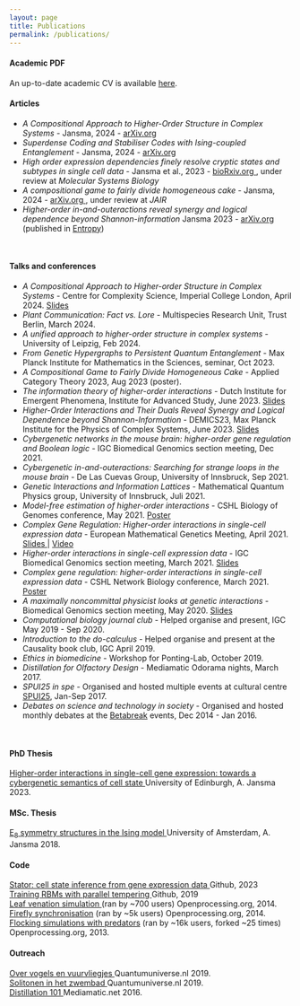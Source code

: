 ```yaml
---
layout: page
title: Publications
permalink: /publications/
---
```


<h4>Academic PDF</h4>
An up-to-date academic CV is available  <a href="/assets/AbelJansma_CV.pdf" target="_blank">here</a>.

<br>
<h4>Articles</h4>
<ul>
	<li><i>A Compositional Approach to Higher-Order Structure in Complex Systems </i>  - Jansma, 2024 - <a href="https://arxiv.org/abs/2404.14423" target="_blank"> arXiv.org </a> </li>
	<li><i>Superdense Coding and Stabiliser Codes with Ising-coupled Entanglement </i>  - Jansma, 2024 - <a href="https://arxiv.org/abs/2404.06454" target="_blank"> arXiv.org </a> </li>
	<li><i>High order expression dependencies finely resolve cryptic states and subtypes in single cell data</i> - Jansma et al., 2023 - <a href="https://www.biorxiv.org/content/10.1101/2023.12.18.572232v1" target="_blank"> bioRxiv.org </a>, under review at <i>Molecular Systems Biology</i></li>
	<li><i>A compositional game to fairly divide homogeneous cake</i> - Jansma, 2024 - <a href="https://arxiv.org/abs/2301.02281" target="_blank"> arXiv.org </a>, under review at <i>JAIR</i></li>
	<li><i>Higher-order in-and-outeractions reveal synergy and logical dependence beyond Shannon-information</i> Jansma 2023 - <a href="https://arxiv.org/abs/2205.04440" target="_blank"> arXiv.org </a> (published in <a href="https://www.mdpi.com/1099-4300/25/4/648" target="_blank"> Entropy</a>) </li>
</ul>

<br>
<h4>Talks and conferences</h4>
<ul>
	<li><i>A Compositional Approach to Higher-order Structure in Complex Systems</i> - Centre for Complexity Science, Imperial College London, April 2024. <a href="/assets/talk_imperial.pdf" target="_blank"> Slides </a> </li>
	<li><i>Plant Communication: Fact vs. Lore</i> - Multispecies Research Unit, Trust Berlin, March 2024. </li>
	<li><i>A unified approach to higher-order structure in complex systems </i>  - University of Leipzig, Feb 2024. </li>
	<li><i>From Genetic Hypergraphs to 
      Persistent Quantum Entanglement</i> - Max Planck Institute for Mathematics in the Sciences, seminar, Oct 2023. </li>
	<li><i>A Compositional Game to Fairly Divide Homogeneous Cake</i>  - Applied Category Theory 2023, Aug 2023 (poster). </li>
	<li><i>The information theory of higher-order interactions</i> - Dutch Institute for Emergent Phenomena, Institute for Advanced Study, June 2023. <a href="/assets/diep_pres.pdf" target="_blank"> Slides </a></li>
	<li><i>Higher-Order Interactions and Their Duals Reveal Synergy and Logical Dependence beyond Shannon-Information</i> - DEMICS23, Max Planck Institute for the Physics of Complex Systems, June 2023. <a href="/assets/demics23_pres.pdf" target="_blank"> Slides </a></li>
	<li><i>Cybergenetic networks in the mouse brain: higher-order gene regulation and Boolean logic</i> - IGC Biomedical Genomics section meeting, Dec 2021. </li>
	<li><i>Cybergenetic in-and-outeractions: Searching for strange loops in the mouse brain</i> - De Las Cuevas Group, University of Innsbruck, Sep 2021. </li>
	<li><i>Genetic Interactions and Information Lattices</i> - Mathematical Quantum Physics group, University of Innsbruck, Juli 2021. </li>
	<li><i>Model-free estimation of higher-order interactions</i> - CSHL Biology of Genomes conference, May 2021. <a href="/assets/CSHL_BoG_poster.pdf" target="_blank"> Poster </a></li>
	<li><i>Complex Gene Regulation: Higher-order interactions in single-cell expression data</i> - European Mathematical Genetics Meeting, April 2021. <a href="/assets/EMGM21_talk_handout.pdf" target="_blank"> Slides </a> | <a href="/assets/EMGM21_talk.m4v" target="_blank"> Video </a></li> 
	<li><i>Higher-order interactions in single-cell expression data</i> - IGC Biomedical Genomics section meeting, March 2021. <a href="/assets/BG_section_talk_16_03_21_handout.pdf" target="_blank"> Slides </a></li>
	<li><i>Complex gene regulation: higher-order interactions in single-cell expression data</i> - CSHL Network Biology conference, March 2021. <a href="/assets/Higher_order_interactions_CSHL.pdf" target="_blank"> Poster </a></li>
	<li><i>A maximally noncommittal physicist looks at genetic interactions</i> - Biomedical Genomics section meeting, May 2020. <a href="/assets/BG_pres_1.pdf" target="_blank"> Slides </a></li>
	<li><i>Computational biology journal club</i> - Helped organise and present, IGC May 2019 - Sep 2020.</li>
	<li><i>Introduction to the do-calculus</i> - Helped organise and present at the Causality book club, IGC April 2019.</li>
	<li><i>Ethics in biomedicine</i> - Workshop for Ponting-Lab, October 2019.</li>
	<li><i>Distillation for Olfactory Design</i> - Mediamatic Odorama nights, March 2017.</li>
	<li><i>SPUI25 in spe</i> - Organised and hosted multiple events at cultural centre <a href="https://www.spui25.nl">SPUI25</a>, Jan-Sep 2017.</li>
	<li><i>Debates on science and technology in society</i> - Organised and hosted monthly debates at the <a href="https://betabreak.squarespace.com">Betabreak</a> events, Dec 2014 - Jan 2016.</li>
</ul>
<br>


<h4>PhD Thesis</h4>
<a href="/assets/JansmaAbel_PhDThesis_corrected.pdf" target="_blank"> Higher-order interactions in single-cell gene expression: towards a cybergenetic semantics of cell state </a> University of Edinburgh, A. Jansma 2023.

<br>


<h4>MSc. Thesis</h4>
<a href="/assets/mscThesis.pdf" target="_blank"> E<sub>8</sub> symmetry structures in the Ising model </a> University of Amsterdam, A. Jansma 2018.

<br>
<h4>Code</h4>
<a href="https://github.com/AJnsm/Stator" target="_blank"> Stator: cell state inference from gene expression data </a> Github, 2023 <br>
<a href="https://github.com/AJnsm/ParallelTemperingForRBMs" target="_blank"> Training RBMs with parallel tempering </a> Github, 2019 <br>
<a href="https://www.openprocessing.org/sketch/1211361" target="_blank"> Leaf venation simulation </a> (ran by ~700 users) Openprocessing.org, 2014. <br>
<a href="https://www.openprocessing.org/sketch/128903" target="_blank"> Firefly synchronisation</a> (ran by ~5k users)  Openprocessing.org, 2014. <br>
<a href="https://www.openprocessing.org/sketch/126516" target="_blank"> Flocking simulations with predators</a> (ran by ~16k users, forked ~25 times)  Openprocessing.org, 2013.


<br>
<h4>Outreach</h4>
<a href="https://www.quantumuniverse.nl/over-vogels-en-vuurvliegjes" target="_blank"> Over vogels en vuurvliegjes </a> Quantumuniverse.nl 2019.<br>
<a href="https://www.quantumuniverse.nl/solitonen-het-zwembad" target="_blank"> Solitonen in het zwembad </a> Quantumuniverse.nl 2019.<br>
<a href="https://www.mediamatic.net/en/page/284175/distillation-101" target="_blank"> Distillation 101 </a> Mediamatic.net 2016.

